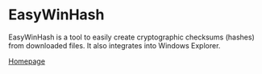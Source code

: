 EasyWinHash
===========

EasyWinHash is a tool to easily create cryptographic checksums (hashes) from downloaded files. It also integrates into Windows Explorer.

[Homepage](http://www.pm-codeworks.de/easywinhash.html)

